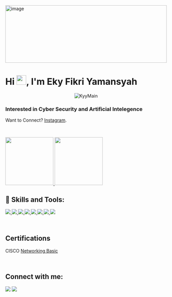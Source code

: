 <img  alt="image" src="https://github.com/KyyMain/pertemuan7/blob/main/dokumentasi/KyyMain.gif" width="100%" height="180" />

<h1>Hi <img src="https://raw.githubusercontent.com/MartinHeinz/MartinHeinz/master/wave.gif" width="30px">, I'm Eky Fikri Yamansyah </h1>
<p align="center">
 <img src="https://komarev.com/ghpvc/?username=KyyMain&label=Profile%20views&color=FF28FF&style=flat" alt="KyyMain" />
</p>
<h3>Interested in Cyber Security and Artificial Intelegence</h3>

Want to Connect? [Instagram](https://www.instagram.com/eky_fikri_/).

<br/>

<p>
<a href="https://github.com/KyyMain">
  <img height="150em" src="https://github-readme-stats-eight-theta.vercel.app/api?username=KyyMain&show_icons=true&theme=algolia&include_all_commits=true&count_private=true"/>
  <img height="150em" src="https://github-readme-stats-eight-theta.vercel.app/api/top-langs/?username=KyyMain&layout=compact&langs_count=8&theme=algolia"/>
</a>
</p>

## 🚀 Skills and Tools:
<p align="left">
  <a href="https://skillicons.dev">
    <img src="https://skillicons.dev/icons?i=git,github,vscode,visualstudio" />
   <img src="https://skillicons.dev/icons?i=python" />
   <img src="https://skillicons.dev/icons?i=java" />
   <img src="https://skillicons.dev/icons?i=cpp" />
   <img src="https://skillicons.dev/icons?i=php" />
   <img src="https://skillicons.dev/icons?i=figma" />
   <img src="https://skillicons.dev/icons?i=javascript" />
   <img src="https://skillicons.dev/icons?i=firebase" />
  </a>
</p>

<br />

## Certifications <br/>

CISCO [Networking Basic](https://www.credly.com/badges/6aa7fd3b-4e0c-4bd6-be5e-2d6d8893820a) <br/>

<br/>

## Connect with me:
<p align="left">

<a href = "https://www.linkedin.com/in/ekyfikri/"><img src="https://img.icons8.com/fluent/48/000000/linkedin.png"/></a>
<a href = "https://www.instagram.com/eky_fikri_/"><img src="https://img.icons8.com/fluent/48/000000/instagram-new.png"/></a></p>
